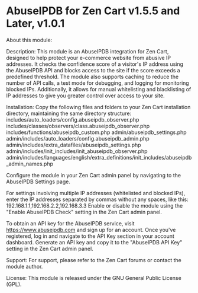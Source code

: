 # AbuseIPDB for Zen Cart v1.5.5 and Later, v1.0.1

About this module:

Description: This module is an AbuseIPDB integration for Zen Cart, designed to help protect your e-commerce website from abusive IP addresses. It checks the confidence score of a visitor's IP address using the AbuseIPDB API and blocks access to the site if the score exceeds a predefined threshold. The module also supports caching to reduce the number of API calls, a test mode for debugging, and logging for monitoring blocked IPs. Additionally, it allows for manual whitelisting and blacklisting of IP addresses to give you greater control over access to your site.

Installation:
Copy the following files and folders to your Zen Cart installation directory, maintaining the same directory structure:
includes/auto_loaders/config.abuseipdb_observer.php
includes/classes/observers/class.abuseipdb_observer.php
includes/functions/abuseipdb_custom.php
admin/abuseipdb_settings.php
admin/includes/auto_loaders/config.abuseipdb_admin.php
admin/includes/extra_datafiles/abuseipdb_settings.php
admin/includes/init_includes/init_abuseipdb_observer.php
admin/includes/languages/english/extra_definitions/init_includes/abuseipdb_admin_names.php

Configure the module in your Zen Cart admin panel by navigating to the AbuseIPDB Settings page.

For settings involving multiple IP addresses (whitelisted and blocked IPs), enter the IP addresses separated by commas without any spaces, like this: 192.168.1.1,192.168.2.2,192.168.3.3
Enable or disable the module using the "Enable AbuseIPDB Check" setting in the Zen Cart admin panel.

To obtain an API key for the AbuseIPDB service, visit https://www.abuseipdb.com and sign up for an account. Once you've registered, log in and navigate to the API Key section in your account dashboard. Generate an API key and copy it to the "AbuseIPDB API Key" setting in the Zen Cart admin panel.

Support:
For support, please refer to the Zen Cart forums or contact the module author.

License:
This module is released under the GNU General Public License (GPL).